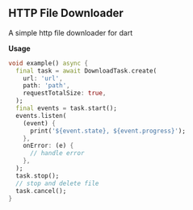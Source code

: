 ## HTTP File Downloader

A simple http file downloader for dart

**Usage**

```dart
void example() async {
  final task = await DownloadTask.create(
    url: 'url',
    path: 'path',
    requestTotalSize: true,
  );
  final events = task.start();
  events.listen(
    (event) {
      print('${event.state}, ${event.progress}');
    },
    onError: (e) {
      // handle error
    },
  );
  task.stop();
  // stop and delete file
  task.cancel();
}
```